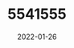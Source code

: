 ---
title: 5541555
date: 2022-01-26
draft: false
name: 甘城なつき
img_url: https://ae05.alicdn.com/kf/H705a6e01e5ee4657b4c3c61bf28da6f3O.png
original_fn: DSCF0454.jpg
tags:
- 甘城なつき

---